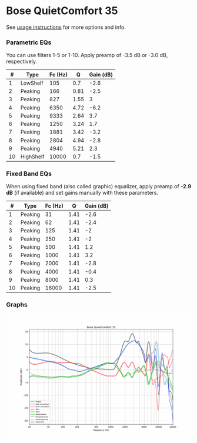 # Bose QuietComfort 35
See [usage instructions](https://github.com/jaakkopasanen/AutoEq#usage) for more options and info.

### Parametric EQs
You can use filters 1-5 or 1-10. Apply preamp of -3.5 dB or -3.0 dB, respectively.

|   # | Type      |   Fc (Hz) |    Q |   Gain (dB) |
|-----|-----------|-----------|------|-------------|
|   1 | LowShelf  |       105 | 0.7  |        -2.6 |
|   2 | Peaking   |       166 | 0.81 |        -2.5 |
|   3 | Peaking   |       827 | 1.55 |         3   |
|   4 | Peaking   |      6350 | 4.72 |        -6.2 |
|   5 | Peaking   |      9333 | 2.64 |         3.7 |
|   6 | Peaking   |      1250 | 3.24 |         1.7 |
|   7 | Peaking   |      1881 | 3.42 |        -3.2 |
|   8 | Peaking   |      2804 | 4.94 |        -2.8 |
|   9 | Peaking   |      4940 | 5.21 |         2.3 |
|  10 | HighShelf |     10000 | 0.7  |        -1.5 |

### Fixed Band EQs
When using fixed band (also called graphic) equalizer, apply preamp of **-2.9 dB** (if available) and set gains manually with these parameters.

|   # | Type    |   Fc (Hz) |    Q |   Gain (dB) |
|-----|---------|-----------|------|-------------|
|   1 | Peaking |        31 | 1.41 |        -2.6 |
|   2 | Peaking |        62 | 1.41 |        -2.4 |
|   3 | Peaking |       125 | 1.41 |        -2   |
|   4 | Peaking |       250 | 1.41 |        -2   |
|   5 | Peaking |       500 | 1.41 |         1.2 |
|   6 | Peaking |      1000 | 1.41 |         3.2 |
|   7 | Peaking |      2000 | 1.41 |        -2.8 |
|   8 | Peaking |      4000 | 1.41 |        -0.4 |
|   9 | Peaking |      8000 | 1.41 |         0.3 |
|  10 | Peaking |     16000 | 1.41 |        -2.5 |

### Graphs
![](./Bose%20QuietComfort%2035.png)
